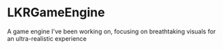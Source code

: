 # LKRGameEngine
A game engine I've been working on, focusing on breathtaking visuals for an ultra-realistic experience
